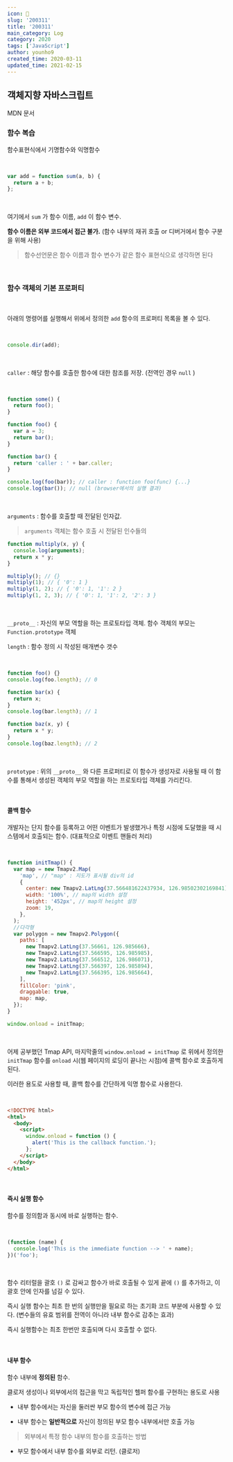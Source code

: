 ```yaml
---
icon: 📆
slug: '200311'
title: '200311'
main_category: Log
category: 2020
tags: ['JavaScript']
author: younho9
created_time: 2020-03-11
updated_time: 2021-02-15
---
```


## 객체지향 자바스크립트

MDN 문서

### 함수 복습

함수표현식에서 기명함수와 익명함수

<br />

```javascript
var add = function sum(a, b) {
  return a + b;
};
```

<br />

여기에서 `sum` 가 함수 이름, `add` 이 함수 변수.

**함수 이름은 외부 코드에서 접근 불가.** (함수 내부의 재귀 호출 or 디버거에서 함수 구분을 위해 사용)

> 함수선언문은 함수 이름과 함수 변수가 같은 함수 표현식으로 생각하면 된다

<br />

### 함수 객체의 기본 프로퍼티

<br />

아래의 명령어를 실행해서 위에서 정의한 `add` 함수의 프로퍼티 목록을 볼 수 있다.

<br />

```javascript
console.dir(add);
```

<br />

`caller` : 해당 함수를 호출한 함수에 대한 참조를 저장. (전역인 경우 `null` )

<br />

```javascript
function some() {
  return foo();
}

function foo() {
  var a = 3;
  return bar();
}

function bar() {
  return 'caller : ' + bar.caller;
}

console.log(foo(bar)); // caller : function foo(func) {...}
console.log(bar()); // null (browser에서의 실행 결과)
```

<br />

`arguments` : 함수를 호출할 때 전달된 인자값.

> `arguments` 객체는 함수 호출 시 전달된 인수들의

```javascript
function multiply(x, y) {
  console.log(arguments);
  return x * y;
}

multiply(); // {}
multiply(1); // { '0': 1 }
multiply(1, 2); // { '0': 1, '1': 2 }
multiply(1, 2, 3); // { '0': 1, '1': 2, '2': 3 }
```

<br />

`__proto__` : 자신의 부모 역할을 하는 프로토타입 객체. 함수 객체의 부모는 `Function.prototype` 객체

`length` : 함수 정의 시 작성된 매개변수 갯수

<br />

```javascript
function foo() {}
console.log(foo.length); // 0

function bar(x) {
  return x;
}
console.log(bar.length); // 1

function baz(x, y) {
  return x * y;
}
console.log(baz.length); // 2
```

<br />

`prototype` : 위의 `__proto__` 와 다른 프로퍼티로 이 함수가 생성자로 사용될 때 이 함수를 통해서 생성된 객체의 부모 역할을 하는 프로토타입 객체를 가리킨다.

<br />

#### 콜백 함수

개발자는 단지 함수를 등록하고 어떤 이벤트가 발생했거나 특정 시점에 도달했을 때 시스템에서 호출되는 함수. (대표적으로 이벤트 핸들러 처리)

<br />

```javascript
function initTmap() {
  var map = new Tmapv2.Map(
    'map', // "map" : 지도가 표시될 div의 id
    {
      center: new Tmapv2.LatLng(37.566481622437934, 126.98502302169841), // 지도 초기 좌표
      width: '100%', // map의 width 설정
      height: '452px', // map의 height 설정
      zoom: 19,
    },
  );
  //다각형
  var polygon = new Tmapv2.Polygon({
    paths: [
      new Tmapv2.LatLng(37.56661, 126.985666),
      new Tmapv2.LatLng(37.566595, 126.985985),
      new Tmapv2.LatLng(37.566512, 126.986071),
      new Tmapv2.LatLng(37.566397, 126.985894),
      new Tmapv2.LatLng(37.566395, 126.985664),
    ],
    fillColor: 'pink',
    draggable: true,
    map: map,
  });
}

window.onload = initTmap;
```

<br />

어제 공부했던 Tmap API, 마지막줄의 `window.onload = initTmap` 로 위에서 정의한 `initTmap` 함수를 `onload` 시(웹 페이지의 로딩이 끝나는 시점)에 콜백 함수로 호출하게 된다.

이러한 용도로 사용할 때, 콜백 함수를 간단하게 익명 함수로 사용한다.

<br />

```html
<!DOCTYPE html>
<html>
  <body>
    <script>
      window.onload = function () {
        alert('This is the callback function.');
      };
    </script>
  </body>
</html>
```

<br />

#### 즉시 실행 함수

함수를 정의함과 동시에 바로 실행하는 함수.

<br />

```javascript
(function (name) {
  console.log('This is the immediate function --> ' + name);
})('foo');
```

<br />

함수 리터럴을 괄호 `()` 로 감싸고 함수가 바로 호출될 수 있게 끝에 `()` 를 추가하고, 이 괄호 안에 인자를 넘길 수 있다.

즉시 실행 함수는 최초 한 번의 실행만을 필요로 하는 초기화 코드 부분에 사용할 수 있다. (변수들의 유효 범위를 전역이 아니라 내부 함수로 감추는 효과)

즉시 실행함수는 최초 한번만 호출되며 다시 호출할 수 없다.

<br />

#### 내부 함수

함수 내부에 **정의된** 함수.

클로저 생성이나 외부에서의 접근을 막고 독립적인 헬퍼 함수를 구현하는 용도로 사용

- 내부 함수에서는 자신을 둘러싼 부모 함수의 변수에 접근 가능

- 내부 함수는 **일반적으로** 자신이 정의된 부모 함수 내부에서만 호출 가능

> 외부에서 특정 함수 내부의 함수를 호출하는 방법

- 부모 함수에서 내부 함수를 외부로 리턴. (클로저)

<br />

<br />

<br />
